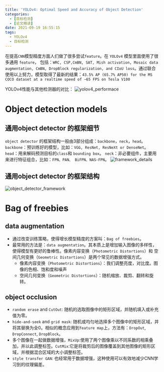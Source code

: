 ```yaml
---
title: 'YOLOv4: Optimal Speed and Accuracy of Object Detection'
categories:
  - [目标检测]
  - [论文精读]
date: 2021-09-19 16:55:15
tags:
  - YOLOv4
  - 目标检测
---
```


在提高`CNN`模型精度方面人们做了很多尝试`feature`。在 `YOLOv4` 模型里面使用了很多通用 `feature`， 包括：`WRC, CSP,CmBN, SAT, Mish activation, Mosaic data augmentation, CmBN, DropBlock regularization, and CIoU loss`。通过联合使用以上努力，模型取得了最新的结果：`43.5% AP (65.7% AP50) for the MS COCO dataset at a realtime speed of ∼65 FPS on Tesla V100`


YOLOv4性能与其他检测器的对比：
![yolov4_performace](./yolov4_performace.png)

# Object detection models
## 通用object detector 的框架细节
`object detector` 的框架结构一般由3部分组成：`backbone`，`neck`，`head`。
`backbone`：预训练好的模型，比如：`VGG, ResNet, ResNeXt or DenseNet`。
`head`：用来解码预测目标的`class`和 `bounding box`。
`neck`：非必要组件，主要用来进行特征组合，比如：`FPN、PAN、 BiFPN、NAS-FPN`。
![framework_details](./framework_details.png)

## 通用object detector 的框架结构

![object_detector_framework](./object_detector_framework.png)

#  Bag of freebies
## data augmentation
* 通过改变训练策略，使得增长模型精度的方案叫：`Bag of freebies`。
* 最常用的方法是：`data augmentation`。其本质上是增加输入图像的多样性，使得模型有更好的鲁棒性。像素内容变换（`Photometric Distortions`）和 空间几何变换（`Geometric Distortions`）是两个常见的数据增强方式。
  * 像素内容变换（`Photometric Distortions`）：我们调整亮度，对比度。图像的色相、饱和度和噪声
  * 空间几何变换（`Geometric Distortions`）：随机缩放、裁剪、翻转和旋转。

## object occlusion
* `random erase` and `CutOut`: 随机的选取图像中的矩形区域，并随机填入或补充值为零。
* `hide-and-seek` and `grid mask`: 随机或均匀地选择多个图像中的矩形区域，并将其替换为全0。相似的概念应用到`feature map`上，方法有：`DropOut`, `DropConnect`, `DropBlock`。
* 多个图像在一起做数据增强，`MixUp`:使用了两个图像乘以不同系数的相乘叠加，并以此调整标签。`CutMix`:它是将裁剪后的图像覆盖到其他图像的矩形区域，并根据混合区域的大小调整标签。
* `style transfer GAN`: 也经常用于数据增强，这种使用可以有效地减少CNN学习到的纹理偏差。







<!-- https://blog.csdn.net/mzpmzk/article/details/100161187?spm=1001.2101.3001.6650.1&utm_medium=distribute.pc_relevant.none-task-blog-2%7Edefault%7ECTRLIST%7ERate-1.pc_relevant_paycolumn_v3&depth_1-utm_source=distribute.pc_relevant.none-task-blog-2%7Edefault%7ECTRLIST%7ERate-1.pc_relevant_paycolumn_v3&utm_relevant_index=2 -->


